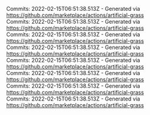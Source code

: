 Commits: 2022-02-15T06:51:38.513Z - Generated via https://github.com/marketplace/actions/artificial-grass
<br>
Commits: 2022-02-15T06:51:38.513Z - Generated via https://github.com/marketplace/actions/artificial-grass
<br>
Commits: 2022-02-15T06:51:38.513Z - Generated via https://github.com/marketplace/actions/artificial-grass
<br>
Commits: 2022-02-15T06:51:38.513Z - Generated via https://github.com/marketplace/actions/artificial-grass
<br>
Commits: 2022-02-15T06:51:38.513Z - Generated via https://github.com/marketplace/actions/artificial-grass
<br>
Commits: 2022-02-15T06:51:38.513Z - Generated via https://github.com/marketplace/actions/artificial-grass
<br>
Commits: 2022-02-15T06:51:38.513Z - Generated via https://github.com/marketplace/actions/artificial-grass
<br>
Commits: 2022-02-15T06:51:38.513Z - Generated via https://github.com/marketplace/actions/artificial-grass
<br>
